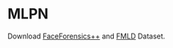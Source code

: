# MLPN
Download [FaceForensics++](https://github.com/ondyari/FaceForensics) and [FMLD](https://github.com/ChenqiKONG/Detect_and_Locate) Dataset.
